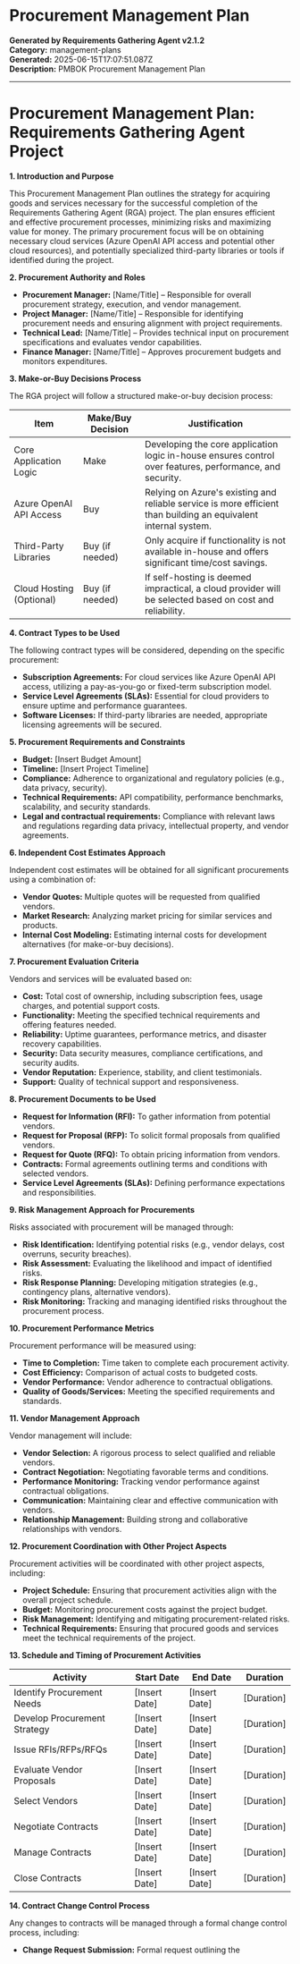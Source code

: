 # Procurement Management Plan

**Generated by Requirements Gathering Agent v2.1.2**  
**Category:** management-plans  
**Generated:** 2025-06-15T17:07:51.087Z  
**Description:** PMBOK Procurement Management Plan

---

# Procurement Management Plan: Requirements Gathering Agent Project

**1. Introduction and Purpose**

This Procurement Management Plan outlines the strategy for acquiring goods and services necessary for the successful completion of the Requirements Gathering Agent (RGA) project.  The plan ensures efficient and effective procurement processes, minimizing risks and maximizing value for money.  The primary procurement focus will be on obtaining necessary cloud services (Azure OpenAI API access and potential other cloud resources), and potentially specialized third-party libraries or tools if identified during the project.

**2. Procurement Authority and Roles**

* **Procurement Manager:** [Name/Title] – Responsible for overall procurement strategy, execution, and vendor management.
* **Project Manager:** [Name/Title] – Responsible for identifying procurement needs and ensuring alignment with project requirements.
* **Technical Lead:** [Name/Title] –  Provides technical input on procurement specifications and evaluates vendor capabilities.
* **Finance Manager:** [Name/Title] – Approves procurement budgets and monitors expenditures.


**3. Make-or-Buy Decisions Process**

The RGA project will follow a structured make-or-buy decision process:

| Item                     | Make/Buy Decision | Justification                                                                                                     |
|--------------------------|--------------------|-----------------------------------------------------------------------------------------------------------------|
| Core Application Logic   | Make               |  Developing the core application logic in-house ensures control over features, performance, and security.      |
| Azure OpenAI API Access  | Buy                |  Relying on Azure's existing and reliable service is more efficient than building an equivalent internal system. |
| Third-Party Libraries    | Buy (if needed)    |  Only acquire if functionality is not available in-house and offers significant time/cost savings.             |
| Cloud Hosting (Optional) | Buy (if needed)    |  If self-hosting is deemed impractical, a cloud provider will be selected based on cost and reliability.       |


**4. Contract Types to be Used**

The following contract types will be considered, depending on the specific procurement:

* **Subscription Agreements:** For cloud services like Azure OpenAI API access, utilizing a pay-as-you-go or fixed-term subscription model.
* **Service Level Agreements (SLAs):**  Essential for cloud providers to ensure uptime and performance guarantees.
* **Software Licenses:** If third-party libraries are needed, appropriate licensing agreements will be secured.

**5. Procurement Requirements and Constraints**

* **Budget:** [Insert Budget Amount]
* **Timeline:**  [Insert Project Timeline]
* **Compliance:** Adherence to organizational and regulatory policies (e.g., data privacy, security).
* **Technical Requirements:**  API compatibility, performance benchmarks, scalability, and security standards.
* **Legal and contractual requirements:**  Compliance with relevant laws and regulations regarding data privacy, intellectual property, and vendor agreements.


**6. Independent Cost Estimates Approach**

Independent cost estimates will be obtained for all significant procurements using a combination of:

* **Vendor Quotes:** Multiple quotes will be requested from qualified vendors.
* **Market Research:**  Analyzing market pricing for similar services and products.
* **Internal Cost Modeling:** Estimating internal costs for development alternatives (for make-or-buy decisions).

**7. Procurement Evaluation Criteria**

Vendors and services will be evaluated based on:

* **Cost:** Total cost of ownership, including subscription fees, usage charges, and potential support costs.
* **Functionality:** Meeting the specified technical requirements and offering features needed.
* **Reliability:** Uptime guarantees, performance metrics, and disaster recovery capabilities.
* **Security:** Data security measures, compliance certifications, and security audits.
* **Vendor Reputation:** Experience, stability, and client testimonials.
* **Support:**  Quality of technical support and responsiveness.


**8. Procurement Documents to be Used**

* **Request for Information (RFI):** To gather information from potential vendors.
* **Request for Proposal (RFP):** To solicit formal proposals from qualified vendors.
* **Request for Quote (RFQ):** To obtain pricing information from vendors.
* **Contracts:** Formal agreements outlining terms and conditions with selected vendors.
* **Service Level Agreements (SLAs):** Defining performance expectations and responsibilities.


**9. Risk Management Approach for Procurements**

Risks associated with procurement will be managed through:

* **Risk Identification:** Identifying potential risks (e.g., vendor delays, cost overruns, security breaches).
* **Risk Assessment:** Evaluating the likelihood and impact of identified risks.
* **Risk Response Planning:** Developing mitigation strategies (e.g., contingency plans, alternative vendors).
* **Risk Monitoring:** Tracking and managing identified risks throughout the procurement process.


**10. Procurement Performance Metrics**

Procurement performance will be measured using:

* **Time to Completion:** Time taken to complete each procurement activity.
* **Cost Efficiency:** Comparison of actual costs to budgeted costs.
* **Vendor Performance:** Vendor adherence to contractual obligations.
* **Quality of Goods/Services:**  Meeting the specified requirements and standards.


**11. Vendor Management Approach**

Vendor management will include:

* **Vendor Selection:**  A rigorous process to select qualified and reliable vendors.
* **Contract Negotiation:**  Negotiating favorable terms and conditions.
* **Performance Monitoring:**  Tracking vendor performance against contractual obligations.
* **Communication:**  Maintaining clear and effective communication with vendors.
* **Relationship Management:** Building strong and collaborative relationships with vendors.


**12. Procurement Coordination with Other Project Aspects**

Procurement activities will be coordinated with other project aspects, including:

* **Project Schedule:**  Ensuring that procurement activities align with the overall project schedule.
* **Budget:**  Monitoring procurement costs against the project budget.
* **Risk Management:**  Identifying and mitigating procurement-related risks.
* **Technical Requirements:** Ensuring that procured goods and services meet the technical requirements of the project.


**13. Schedule and Timing of Procurement Activities**

| Activity                     | Start Date     | End Date       | Duration |
|------------------------------|-----------------|-----------------|----------|
| Identify Procurement Needs   | [Insert Date]   | [Insert Date]   | [Duration]|
| Develop Procurement Strategy | [Insert Date]   | [Insert Date]   | [Duration]|
| Issue RFIs/RFPs/RFQs        | [Insert Date]   | [Insert Date]   | [Duration]|
| Evaluate Vendor Proposals   | [Insert Date]   | [Insert Date]   | [Duration]|
| Select Vendors              | [Insert Date]   | [Insert Date]   | [Duration]|
| Negotiate Contracts          | [Insert Date]   | [Insert Date]   | [Duration]|
| Manage Contracts             | [Insert Date]   | [Insert Date]   | [Duration]|
| Close Contracts              | [Insert Date]   | [Insert Date]   | [Duration]|


**14. Contract Change Control Process**

Any changes to contracts will be managed through a formal change control process, including:

* **Change Request Submission:**  Formal request outlining the